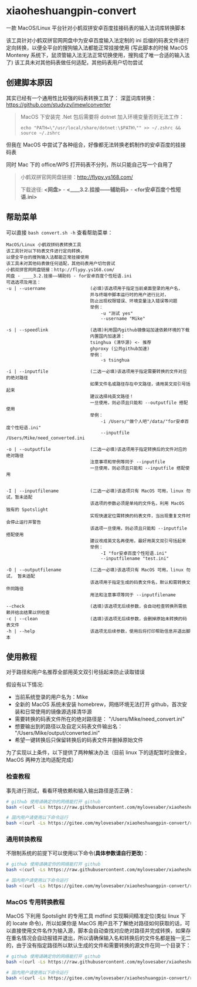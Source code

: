 # xiaoheshuangpin-convert
一款 MacOS/Linux 平台针对小鹤双拼安卓百度挂接码表的输入法词库转换脚本

该工具针对小鹤双拼官网网盘中为安卓百度输入法定制的 ini 后缀的码表文件进行定向转换，以便全平台的搜狗输入法都能正常挂接使用
(写此脚本的时候 MacOS Monterey 系统下，鼠须管输入法无法正常切换使用，搜狗成了唯一合适的输入法了)
该工具未对其他码表做任何适配，其他码表用户切勿尝试

## 创建脚本原因

其实已经有一个通用性比较强的码表转换工具了：
深蓝词库转换： https://github.com/studyzy/imewlconverter
>MacOS 下安装完 .Net 包后需要将 dotnet 加入环境变量否则无法工作：
>
>`echo "PATH=\"/usr/local/share/dotnet:\$PATH\"" >> ~/.zshrc && source ~/.zshrc`

但我在 MacOS 中尝试了各种组合，好像都无法转换老鹤制作的安卓百度的挂接码表

同时 Mac 下的 office/WPS 打开码表不分列，所以只能自己写一个自用了
>小鹤双拼官网网盘链接：http://flypy.ys168.com/
>
>下载途径: **<网盘>** - **<____3.2.挂接——辅助码>** - **<for安卓百度个性短语.ini>**

## 帮助菜单

可以直接 `bash convert.sh -h` 查看帮助菜单：

```shell
MacOS/Linux 小鹤双拼码表转换工具
该工具针对以下码表文件进行定向转换，
以便全平台的搜狗输入法都能正常挂接使用
该工具未对其他码表做任何适配，其他码表用户切勿尝试
小鹤双拼官网网盘链接：http://flypy.ys168.com/
网盘 - ____3.2.挂接——辅助码 - for安卓百度个性短语.ini
可选选项及用法：
-u | --username                 (必填)该选项用于指定当前桌面登录的用户名，
                                并与终端中脚本运行时的用户进行比对，
                                防止出现权限错误、环境变量注入错误等问题
                                举例：
                                    -u "测试 yes"
                                    --username "Mike"

-s | --speedlink                (选填)利用国内github镜像站加速依赖环境的下载
                                内置国内加速源：
                                tsinghua (清华源) <- 推荐
                                ghproxy (公共github加速)
                                举例：
                                    -s tsinghua

-i | --inputfile                (二选一必填)该选项用于指定需要转换的文件对应的绝对路径
                                如果文件名或路径存在中文路径，请用英文双引号括起来
                                建议选择纯英文路径！
                                一旦使用，则必须且只能和 --outputfile 搭配使用
                                举例：
                                    -i /Users/"做个人吧"/data/"for安卓百度个性短语.ini"
                                    --inputfile /Users/Mike/need_converted.ini

-o | --outputfile               (二选一必填)该选项用于指定转换后的文件对应的绝对路径
                                注意事项和举例等同于 --inputfile
                                一旦使用，则必须且只能和 --inputfile 搭配使用


-I | --inputfilename            (二选一必填)该选项只有 MacOS 可用，linux 勿试，暂未适配
                                该选项的参数必须是单纯的文件名，利用 MacOS 独有的 Spotslight
                                实现快速定位需转换的码表文件，当出现重复文件时会停止运行并警告
                                该选项一旦使用，则必须且只能和 --inputfile 搭配使用
                                建议改成英文名再使用，最好用英文双引号括起来
                                举例：
                                    -I "for安卓百度个性短语.ini"
                                    --inputfilename "test.ini"

-O | --outputfilename           (二选一必填)该选项只有 MacOS 可用，linux 勿试， 暂未适配
                                该选项用于指定生成的码表文件名，默认和需转换文件同路径
                                用法和注意事项等同于 --inputfilename

--check                         (选填)该选项无后续参数，会自动检查转换所需依赖并给出结果以供检查
-c | --clean                    (选填)该选项无后续参数，会删掉原始未转换的码表文件
-h | --help                     该选项无后续参数，使用后将打印帮助信息并退出脚本
```

## 使用教程

对于路径和用户名推荐全部用英文双引号括起来防止读取错误

假设有以下情况:
- 当前系统登录的用户名为：Mike
- 全新的 MacOS 系统未安装 homebrew，网络环境无法打开 github，首次安装和日常使用的镜像源选择清华源
- 需要转换的码表文件所在的绝对路径是： "/Users/Mike/need_convert.ini"
- 想要输出到的路径以及自定义码表文件输出名： "/Users/Mike/output/converted.ini"
- 希望一键转换后只保留转换后的码表文件并删掉原始文件

为了实现以上条件，以下提供了两种解决办法（目前 linux 下的适配暂时没做全，MacOS 两种方法均适配完成）

### 检查教程

事先进行测试，看看环境依赖和输入输出路径是否正确：

```bash
# github 使用请确定你的网络能打开 github
bash <(curl -Ls https://raw.githubusercontent.com/mylovesaber/xiaoheshuangpin-convert/main/convert.sh) --check

# 国内用户请使用以下命令运行
bash <(curl -Ls https://gitee.com/mylovesaber/xiaoheshuangpin-convert/raw/main/convert.sh) --check
```

### 通用转换教程

不限制系统的前提下可以使用以下命令(**具体参数请自行更改**)：

```bash
# github 使用请确定你的网络能打开 github
bash <(curl -Ls https://raw.githubusercontent.com/mylovesaber/xiaoheshuangpin-convert/main/convert.sh) -u "Mike" -s tsinghua -i "/Users/Mike/need_convert.ini" -o "/Users/Mike/output/converted.ini" -c

# 国内用户请使用以下命令运行
bash <(curl -Ls https://gitee.com/mylovesaber/xiaoheshuangpin-convert/raw/main/convert.sh) -u "Mike" -s tsinghua -i "/Users/Mike/need_convert.ini" -o "/Users/Mike/output/converted.ini" -c
```

### MacOS 专用转换教程

 MacOS 下利用 Spotslight 的专用工具 mdfind 实现瞬间精准定位(类似 linux 下的 locate 命令)，所以如果你是 MacOS 用户且不了解绝对路径如何获取的话，可以直接使用文件名作为输入源，脚本会自动查找对应绝对路径并完成转换，如果存在重名情况会自动报错并退出，所以请确保输入名和转换后的文件名都是独一无二的，由于没有指定路径所以默认生成的文件和需要转换的源文件在同一个目录下：

 ```bash
# github 使用请确定你的网络能打开 github
bash <(curl -Ls https://raw.githubusercontent.com/mylovesaber/xiaoheshuangpin-convert/main/convert.sh) -u "Mike" -s tsinghua -i "need_convert.ini" -o "converted.ini" -c

# 国内用户请使用以下命令运行
bash <(curl -Ls https://gitee.com/mylovesaber/xiaoheshuangpin-convert/raw/main/convert.sh) -u "Mike" -s tsinghua -i "need_convert.ini" -o "converted.ini" -c
 ```

